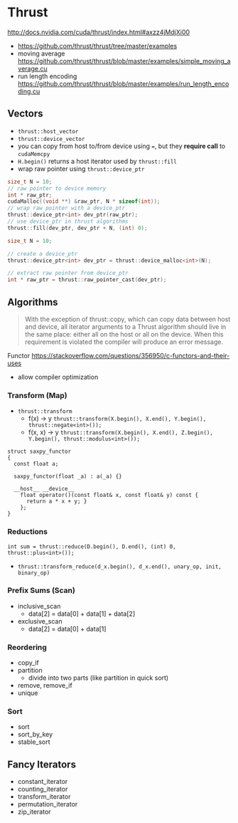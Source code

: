 # Thrust

http://docs.nvidia.com/cuda/thrust/index.html#axzz4jMdjXi00

- https://github.com/thrust/thrust/tree/master/examples
- moving average https://github.com/thrust/thrust/blob/master/examples/simple_moving_average.cu
- run length encoding https://github.com/thrust/thrust/blob/master/examples/run_length_encoding.cu

## Vectors

- `thrust::host_vector`
- `thrust::device_vector`
- you can copy from host to/from device using `=`, but they **require call** to `cudaMemcpy`
- `H.begin()` returns a host iterator used by `thrust::fill`
- wrap raw pointer using `thrust::device_ptr`

````cpp
size_t N = 10;
// raw pointer to device memory
int * raw_ptr;
cudaMalloc((void **) &raw_ptr, N * sizeof(int));
// wrap raw pointer with a device_ptr
thrust::device_ptr<int> dev_ptr(raw_ptr);
// use device_ptr in thrust algorithms
thrust::fill(dev_ptr, dev_ptr + N, (int) 0);
````

````cpp
size_t N = 10;

// create a device_ptr
thrust::device_ptr<int> dev_ptr = thrust::device_malloc<int>(N);

// extract raw pointer from device_ptr
int * raw_ptr = thrust::raw_pointer_cast(dev_ptr);
````

## Algorithms

> With the exception of thrust::copy, which can copy data between host and device, all iterator arguments to a Thrust algorithm should live in the same place: either all on the host or all on the device. When this requirement is violated the compiler will produce an error message.

Functor https://stackoverflow.com/questions/356950/c-functors-and-their-uses
- allow compiler optimization

### Transform (Map)

- `thrust::transform`
  - f(x) -> y `thrust::transform(X.begin(), X.end(), Y.begin(), thrust::negate<int>());`
  - f(x, x) -> y `thrust::transform(X.begin(), X.end(), Z.begin(), Y.begin(), thrust::modulus<int>());`

````
struct saxpy_functor
{
  const float a;

  saxpy_functor(float _a) : a(_a) {}

  __host__ __device__
    float operator()(const float& x, const float& y) const {
      return a * x + y; }
    };
}
````

### Reductions

````
int sum = thrust::reduce(D.begin(), D.end(), (int) 0, thrust::plus<int>());
````

- `thrust::transform_reduce(d_x.begin(), d_x.end(), unary_op, init, binary_op)`

### Prefix Sums (Scan)

- inclusive_scan
  - data[2] = data[0] + data[1] + data[2]
- exclusive_scan
  - data[2] = data[0] + data[1]

### Reordering

- copy_if
- partition
  - divide into two parts (like partition in quick sort)
- remove, remove_if
- unique  

### Sort

- sort
- sort_by_key
- stable_sort

## Fancy Iterators

- constant_iterator
- counting_iterator
- transform_iterator
- permutation_iterator
- zip_iterator

